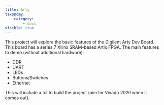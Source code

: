 ```yaml
---
title: Arty
taxonomy:
    category:
        - docs
visible: true
---
```


This project will explore the basic features of the Digilent Arty Dev Board.
This board has a series 7 Xilinx SRAM-based Artix FPGA.
The main features to demo (without additional hardware):
* 	DDR
* 	UART
* 	LEDs
* 	Buttons/Switches
* 	Ethernet

This will include a tcl to build the project (aim for Vivado 2020 when it comes out).